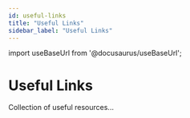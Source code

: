 ```yaml
---
id: useful-links
title: "Useful Links"
sidebar_label: "Useful Links"
---
```

import useBaseUrl from '@docusaurus/useBaseUrl';

# Useful Links
Collection of useful resources...
